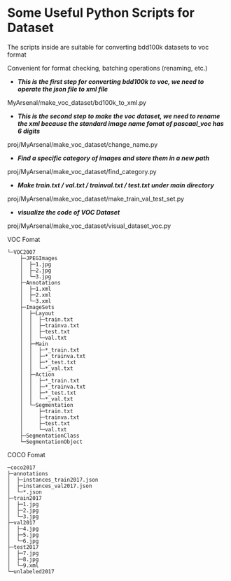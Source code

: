 # Some Useful Python Scripts for Dataset

The scripts inside are suitable for converting bdd100k datasets to voc format

Convenient for format checking, batching operations (renaming, etc.)

- ***This is the first step for converting bdd100k to voc, we need to operate the json file to xml file***

MyArsenal/make_voc_dataset/bd100k_to_xml.py

- ***This is the second step to make the voc dataset, we need to rename the xml because the standard image name fomat of pascaal_voc has 6 digits***

proj/MyArsenal/make_voc_dataset/change_name.py

- ***Find a specific category of images and store them in a new path***

proj/MyArsenal/make_voc_dataset/find_category.py

- ***Make train.txt / val.txt / trainval.txt / test.txt under main directory***

proj/MyArsenal/make_voc_dataset/make_train_val_test_set.py

- ***visualize the code of VOC Dataset***

proj/MyArsenal/make_voc_dataset/visual_dataset_voc.py

VOC Fomat

```
└─VOC2007
    ├─JPEGImages
    │  ├─1.jpg
    │  ├─2.jpg
    │  └─3.jpg
    ├─Annotations
    │  ├─1.xml
    │  ├─2.xml
    │  └─3.xml
    ├─ImageSets
    │  ├─Layout
    │  │  ├─train.txt
    │  │  ├─trainva.txt
    │  │  ├─test.txt
    │  │  └─val.txt
    │  ├─Main
    │  │  ├─*_train.txt
    │  │  ├─*_trainva.txt
    │  │  ├─*_test.txt
    │  │  └─*_val.txt
    │  ├─Action
    │  │  ├─*_train.txt
    │  │  ├─*_trainva.txt
    │  │  ├─*_test.txt
    │  │  └─*_val.txt
    │  └─Segmentation
    │     ├─train.txt
    │     ├─trainva.txt
    │     ├─test.txt
    │     └─val.txt
    ├─SegmentationClass
    └─SegmentationObject
```
COCO Fomat    
    
    ─coco2017
    ├─annotations
    │  ├─instances_train2017.json
    │  ├─instances_val2017.json
    │  └─*.json
    ├─train2017
    │  ├─1.jpg
    │  ├─2.jpg
    │  └─3.jpg
    ├─val2017
    │  ├─4.jpg
    │  ├─5.jpg
    │  └─6.jpg
    ├─test2017
    │  ├─7.jpg
    │  ├─8.jpg
    │  └─9.xml
    └─unlabeled2017
